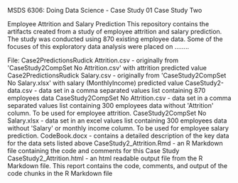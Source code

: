 MSDS 6306: Doing Data Science - Case Study 01
Case Study Two

Employee Attrition and Salary Prediction
This repository contains the artifacts created from a study of employee attrition and salary prediction. The study was conducted using 870 existing employee data. Some of the focuses of this exploratory data analysis were placed on ........


File:
Case2PredictionsRudick Attrition.csv - originally from 'CaseStudy2CompSet No Attrition.csv' with attrition predicted value 
Case2PredictionsRudick Salary.csv - originally from 'CaseStudy2CompSet No Salary.xlsx' with salary (MonthlyIncome) predicted value 
CaseStudy2-data.csv - data set in a comma separated values list containing 870 employees data
CaseStudy2CompSet No Attrition.csv - data set in a comma separated values list containing 300 employees data without 'Attrition' column.  To be used for employee attrition.
CaseStudy2CompSet No Salary.xlsx - data set in an excel values list containing 300 employees data without 'Salary' or monthly income column.  To be used for employee salary prediction.
CodeBook.docx - contains a detailed description of the key data for the data sets listed above
CaseStudy2_Attrition.Rmd - an R Markdown file containing the code and comments for this Case Study
CaseStudy2_Attrition.html - an html readable output file from the R Markdown file. This report contains the code, comments, and output of the code chunks in the R Markdown file